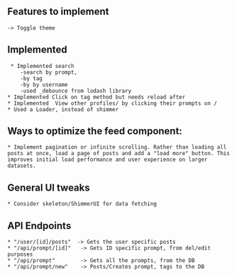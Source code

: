 ## Features to implement

    -> Toggle theme

## Implemented

     * Implemented search
        -search by prompt,
        -by tag
        -by by username
        -used _debounce from lodash library
    * Implemented Click on tag method but needs reload after
    * Implemented  View other profiles/ by clicking their prompts on /
    * Used a Loader, instead of shimmer

## Ways to optimize the feed component:

    * Implement pagination or infinite scrolling. Rather than loading all posts at once, load a page of posts and add a "load more" button. This improves initial load performance and user experience on larger datasets.

## General UI tweaks

    * Consider skeleton/ShimmerUI for data fetching

## API Endpoints

    * "/user/[id]/posts"  -> Gets the user specific posts
    * "/api/prompt/[id]"   -> Gets ID specific prompt, from del/edit purposes
    * "/api/prompt"        -> Gets all the prompts, from the DB
    * "/api/prompt/new"    -> Posts/Creates prompt, tags to the DB
